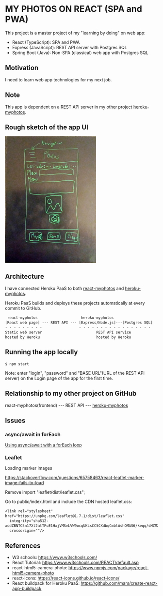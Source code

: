 # MY PHOTOS ON REACT (SPA and PWA)

This project is a master project of my "learning by doing" on web app:

- React (TypeScript): SPA and PWA
- Express (JavaScript): REST API server with Postgres SQL
- Spring Boot (Java): Non-SPA (classical) web app with Postgres SQL

## Motivation

I need to learn web app technologies for my next job.

## Note

This app is dependent on a REST API server in my other project [heroku-myphotos](https://github.com/araobp/heroku-myphotos).

## Rough sketch of the app UI

<img src="./doc/rough_sketch.jpg" width=300px>

## Architecture

I have connected Heroku PaaS to both [react-myphotos](https://github.com/araobp/react-myphotos) and [heroku-myphotos](https://github.com/araobp/heroku-myphotos).

Heroku PaaS builds and deploys these projects automatically at every commit to GitHub.

```
 react-myphotos                    heroku-myphotos
[React web page] --- REST API --- [Express/Node.js]---[Postgres SQL]
- - - - - - - - -                 - - - - - - - - - - - - - - - - -
Static web server                         REST API service
hosted by Heroku                          hosted by Heroku
```

## Running the app locally

```
$ npm start
```

Note: enter "login", "password" and "BASE URL"(URL of the REST API server) on the Login page of the app for the first time.

## Relationship to my other project on GitHub

react-myphotos(frontend) --- REST API --- [heroku-myphotos](https://github.com/araobp/heroku-myphotos)

## Issues

### async/await in forEach

[Using async/await with a forEach loop](https://stackoverflow.com/questions/37576685/using-async-await-with-a-foreach-loop)

### Leaflet

Loading marker images 

https://stackoverflow.com/questions/65758463/react-leaflet-marker-image-fails-to-load

Remove import "leaflet/dist/leaflet.css"; 

Go to public/index.html and include the CDN hosted leaflet.css:
```
<link rel="stylesheet" href="https://unpkg.com/leaflet@1.7.1/dist/leaflet.css"
  integrity="sha512-xodZBNTC5n17Xt2atTPuE1HxjVMSvLVW9ocqUKLsCC5CXdbqCmblAshOMAS6/keqq/sMZMZ19scR4PsZChSR7A=="
  crossorigin=""/>
```

## References

- W3 schools: https://www.w3schools.com/
- React Tutorial: https://www.w3schools.com/REACT/default.asp
- react-html5-camera-photo: https://www.npmjs.com/package/react-html5-camera-photo
- react-icons: https://react-icons.github.io/react-icons/
- React buildpack for Heroku PaaS: https://github.com/mars/create-react-app-buildpack
    
